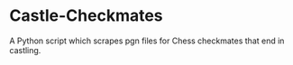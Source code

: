 # Castle-Checkmates
A Python script which scrapes pgn files for Chess checkmates that end in castling. 
